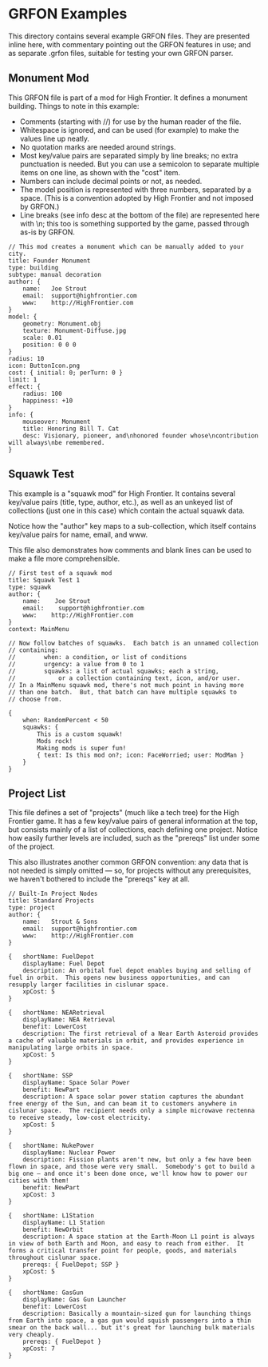 # GRFON Examples

This directory contains several example GRFON files.  They are presented inline here, with commentary pointing out the GRFON features in use; and as separate .grfon files, suitable for testing your own GRFON parser.

## Monument Mod

This GRFON file is part of a mod for High Frontier.  It defines a monument building.  Things to note in this example:

- Comments (starting with //) for use by the human reader of the file.
- Whitespace is ignored, and can be used (for example) to make the values line up neatly.
- No quotation marks are needed around strings.
- Most key/value pairs are separated simply by line breaks; no extra punctuation is needed.  But you can use a semicolon to separate multiple items on one line, as shown with the "cost" item.
- Numbers can include decimal points or not, as needed.
- The model position is represented with three numbers, separated by a space.  (This is a convention adopted by High Frontier and not imposed by GRFON.)
- Line breaks (see info desc at the bottom of the file) are represented here with \n; this too is something supported by the game, passed through as-is by GRFON.

```
// This mod creates a monument which can be manually added to your city.
title: Founder Monument
type: building
subtype: manual decoration
author: {
    name:   Joe Strout
    email:  support@highfrontier.com
    www:    http://HighFrontier.com
}
model: {
    geometry: Monument.obj
    texture: Monument-Diffuse.jpg
    scale: 0.01
    position: 0 0 0
}
radius: 10
icon: ButtonIcon.png
cost: { initial: 0; perTurn: 0 }
limit: 1
effect: {
    radius: 100
    happiness: +10
}
info: {
    mouseover: Monument
    title: Honoring Bill T. Cat
    desc: Visionary, pioneer, and\nhonored founder whose\ncontribution will always\nbe remembered.
}
```

## Squawk Test

This example is a "squawk mod" for High Frontier.  It contains several key/value pairs (title, type, author, etc.), as well as an unkeyed list of collections (just one in this case) which contain the actual squawk data.

Notice how the "author" key maps to a sub-collection, which itself contains key/value pairs for name, email, and www.

This file also demonstrates how comments and blank lines can be used to make a file more comprehensible.

```
// First test of a squawk mod
title: Squawk Test 1
type: squawk
author: {
    name:    Joe Strout
    email:    support@highfrontier.com
    www:    http://HighFrontier.com
}
context: MainMenu

// Now follow batches of squawks.  Each batch is an unnamed collection
// containing:
//        when: a condition, or list of conditions
//        urgency: a value from 0 to 1
//        squawks: a list of actual squawks; each a string,
//            or a collection containing text, icon, and/or user.
// In a MainMenu squawk mod, there's not much point in having more
// than one batch.  But, that batch can have multiple squawks to
// choose from.

{
    when: RandomPercent < 50
    squawks: {
        This is a custom squawk!
        Mods rock!
        Making mods is super fun!
        { text: Is this mod on?; icon: FaceWorried; user: ModMan }
    }
}
```

## Project List

This file defines a set of "projects" (much like a tech tree) for the High Frontier game.  It has a few key/value pairs of general information at the top, but consists mainly of a list of collections, each defining one project.  Notice how easily further levels are included, such as the "prereqs" list under some of the project.

This also illustrates another common GRFON convention: any data that is not needed is simply omitted — so, for projects without any prerequisites, we haven't bothered to include the "prereqs" key at all.

```
// Built-In Project Nodes
title: Standard Projects
type: project
author: {
    name:   Strout & Sons
    email:  support@highfrontier.com
    www:    http://HighFrontier.com
}

{   shortName: FuelDepot
    displayName: Fuel Depot
    description: An orbital fuel depot enables buying and selling of fuel in orbit.  This opens new business opportunities, and can resupply larger facilities in cislunar space.
    xpCost: 5
}

{   shortName: NEARetrieval
    displayName: NEA Retrieval
    benefit: LowerCost
    description: The first retrieval of a Near Earth Asteroid provides a cache of valuable materials in orbit, and provides experience in manipulating large orbits in space.
    xpCost: 5
}

{   shortName: SSP
    displayName: Space Solar Power
    benefit: NewPart
    description: A space solar power station captures the abundant free energy of the Sun, and can beam it to customers anywhere in cislunar space.  The recipient needs only a simple microwave rectenna to receive steady, low-cost electricity.
    xpCost: 5
}

{   shortName: NukePower
    displayName: Nuclear Power
    description: Fission plants aren't new, but only a few have been flown in space, and those were very small.  Somebody's got to build a big one — and once it's been done once, we'll know how to power our cities with them!
    benefit: NewPart
    xpCost: 3
}

{   shortName: L1Station
    displayName: L1 Station
    benefit: NewOrbit
    description: A space station at the Earth-Moon L1 point is always in view of both Earth and Moon, and easy to reach from either.  It forms a critical transfer point for people, goods, and materials throughout cislunar space.
    prereqs: { FuelDepot; SSP }
    xpCost: 5
}

{   shortName: GasGun
    displayName: Gas Gun Launcher
    benefit: LowerCost
    description: Basically a mountain-sized gun for launching things from Earth into space, a gas gun would squish passengers into a thin smear on the back wall... but it's great for launching bulk materials very cheaply.
    prereqs: { FuelDepot }
    xpCost: 7
}
```